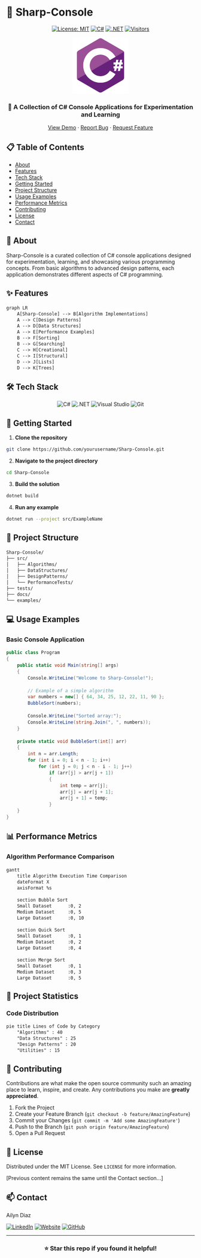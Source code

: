 # 🎯 Sharp-Console

<div align="center">

[![License: MIT](https://img.shields.io/badge/License-MIT-yellow.svg)](https://opensource.org/licenses/MIT)
[![C#](https://img.shields.io/badge/C%23-239120?style=flat&logo=c-sharp&logoColor=white)](https://docs.microsoft.com/en-us/dotnet/csharp/)
[![.NET](https://img.shields.io/badge/.NET-512BD4?style=flat&logo=dotnet&logoColor=white)](https://dotnet.microsoft.com/)
[![Visitors](https://api.visitorbadge.io/api/visitors?path=yourusername%2FSharp-Console&label=VISITORS&countColor=%23263759)](https://visitorbadge.io)

<img src="https://raw.githubusercontent.com/devicons/devicon/master/icons/csharp/csharp-original.svg" width="150" height="150"/>

### 🚀 A Collection of C# Console Applications for Experimentation and Learning

[View Demo](https://your-demo-link.com) · [Report Bug](https://github.com/yourusername/Sharp-Console/issues) · [Request Feature](https://github.com/yourusername/Sharp-Console/issues)

</div>

## 📋 Table of Contents

- [About](#-about)
- [Features](#-features)
- [Tech Stack](#-tech-stack)
- [Getting Started](#-getting-started)
- [Project Structure](#-project-structure)
- [Usage Examples](#-usage-examples)
- [Performance Metrics](#-performance-metrics)
- [Contributing](#-contributing)
- [License](#-license)
- [Contact](#-contact)

## 🎯 About

Sharp-Console is a curated collection of C# console applications designed for experimentation, learning, and showcasing various programming concepts. From basic algorithms to advanced design patterns, each application demonstrates different aspects of C# programming.

## ✨ Features

```mermaid
graph LR
    A[Sharp-Console] --> B[Algorithm Implementations]
    A --> C[Design Patterns]
    A --> D[Data Structures]
    A --> E[Performance Examples]
    B --> F[Sorting]
    B --> G[Searching]
    C --> H[Creational]
    C --> I[Structural]
    D --> J[Lists]
    D --> K[Trees]
```

## 🛠 Tech Stack

<div align="center">

![C#](https://img.shields.io/badge/C%23-239120?style=for-the-badge&logo=c-sharp&logoColor=white)
![.NET](https://img.shields.io/badge/.NET-512BD4?style=for-the-badge&logo=dotnet&logoColor=white)
![Visual Studio](https://img.shields.io/badge/Visual_Studio-5C2D91?style=for-the-badge&logo=visual%20studio&logoColor=white)
![Git](https://img.shields.io/badge/GIT-E44C30?style=for-the-badge&logo=git&logoColor=white)

</div>

## 🚀 Getting Started

1. **Clone the repository**
```bash
git clone https://github.com/yourusername/Sharp-Console.git
```

2. **Navigate to the project directory**
```bash
cd Sharp-Console
```

3. **Build the solution**
```bash
dotnet build
```

4. **Run any example**
```bash
dotnet run --project src/ExampleName
```

## 📁 Project Structure

```
Sharp-Console/
├── src/
│   ├── Algorithms/
│   ├── DataStructures/
│   ├── DesignPatterns/
│   └── PerformanceTests/
├── tests/
├── docs/
└── examples/
```

## 💻 Usage Examples

### Basic Console Application
```csharp
public class Program
{
    public static void Main(string[] args)
    {
        Console.WriteLine("Welcome to Sharp-Console!");
        
        // Example of a simple algorithm
        var numbers = new[] { 64, 34, 25, 12, 22, 11, 90 };
        BubbleSort(numbers);
        
        Console.WriteLine("Sorted array:");
        Console.WriteLine(string.Join(", ", numbers));
    }

    private static void BubbleSort(int[] arr)
    {
        int n = arr.Length;
        for (int i = 0; i < n - 1; i++)
            for (int j = 0; j < n - i - 1; j++)
                if (arr[j] > arr[j + 1])
                {
                    int temp = arr[j];
                    arr[j] = arr[j + 1];
                    arr[j + 1] = temp;
                }
    }
}
```

## 📊 Performance Metrics

### Algorithm Performance Comparison

```mermaid
gantt
    title Algorithm Execution Time Comparison
    dateFormat X
    axisFormat %s

    section Bubble Sort
    Small Dataset      :0, 2
    Medium Dataset     :0, 5
    Large Dataset      :0, 10

    section Quick Sort
    Small Dataset      :0, 1
    Medium Dataset     :0, 2
    Large Dataset      :0, 4

    section Merge Sort
    Small Dataset      :0, 1
    Medium Dataset     :0, 3
    Large Dataset      :0, 5
```

## 🌟 Project Statistics

### Code Distribution

```mermaid
pie title Lines of Code by Category
    "Algorithms" : 40
    "Data Structures" : 25
    "Design Patterns" : 20
    "Utilities" : 15
```

## 🤝 Contributing

Contributions are what make the open source community such an amazing place to learn, inspire, and create. Any contributions you make are **greatly appreciated**.

1. Fork the Project
2. Create your Feature Branch (`git checkout -b feature/AmazingFeature`)
3. Commit your Changes (`git commit -m 'Add some AmazingFeature'`)
4. Push to the Branch (`git push origin feature/AmazingFeature`)
5. Open a Pull Request

## 📝 License

Distributed under the MIT License. See `LICENSE` for more information.

[Previous content remains the same until the Contact section...]

## 📫 Contact

Ailyn Diaz

[![LinkedIn](https://img.shields.io/badge/LinkedIn-0077B5?style=for-the-badge&logo=linkedin&logoColor=white)](https://linkedin.com/in/ailyndiaz01)
[![Website](https://img.shields.io/badge/Website-4285F4?style=for-the-badge&logo=google-chrome&logoColor=white)](https://ailynux.github.io/)
[![GitHub](https://img.shields.io/badge/GitHub-100000?style=for-the-badge&logo=github&logoColor=white)](https://github.com/ailynux)

---

<div align="center">

### ⭐ Star this repo if you found it helpful!

</div>


